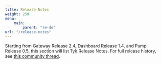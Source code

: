 ```yaml
---
title: Release Notes
weight: 250
menu:
    main:
        parent: "re-do"
url: "/release-notes"
---
```


Starting from Gateway Release 2.4, Dashboard Release 1.4, and Pump Release 0.5, this section will list Tyk Release Notes.
For full release history, see [this community thread](https://community.tyk.io/c/releases).

